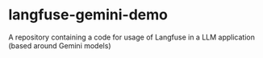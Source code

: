 # langfuse-gemini-demo
A repository containing a code for usage of Langfuse in a LLM application (based around Gemini models)
